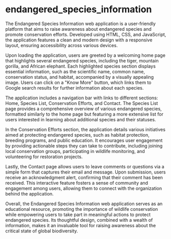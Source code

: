 # endangered_species_information

The Endangered Species Information web application is a user-friendly platform that aims to raise awareness about endangered species and promote conservation efforts. Developed using HTML, CSS, and JavaScript, the application features a clean and modern design with a responsive layout, ensuring accessibility across various devices.

Upon loading the application, users are greeted by a welcoming home page that highlights several endangered species, including the tiger, mountain gorilla, and African elephant. Each highlighted species section displays essential information, such as the scientific name, common name, conservation status, and habitat, accompanied by a visually appealing image. Users can click on a "Know More" button, which links them to Google search results for further information about each species.

The application includes a navigation bar with links to different sections: Home, Species List, Conservation Efforts, and Contact. The Species List page provides a comprehensive overview of various endangered species, formatted similarly to the home page but featuring a more extensive list for users interested in learning about additional species and their statuses.

In the Conservation Efforts section, the application details various initiatives aimed at protecting endangered species, such as habitat protection, breeding programs, and public education. It encourages user engagement by providing actionable steps they can take to contribute, including joining local conservation groups, participating in wildlife monitoring, and volunteering for restoration projects.

Lastly, the Contact page allows users to leave comments or questions via a simple form that captures their email and message. Upon submission, users receive an acknowledgment alert, confirming that their comment has been received. This interactive feature fosters a sense of community and engagement among users, allowing them to connect with the organization behind the application.

Overall, the Endangered Species Information web application serves as an educational resource, promoting the importance of wildlife conservation while empowering users to take part in meaningful actions to protect endangered species. Its thoughtful design, combined with a wealth of information, makes it an invaluable tool for raising awareness about the critical state of global biodiversity.
